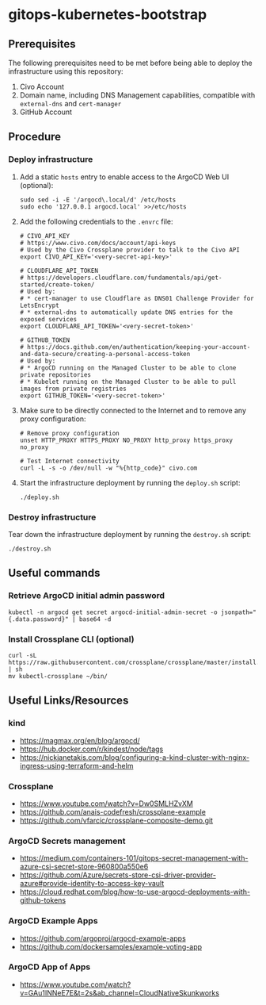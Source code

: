 # gitops-kubernetes-bootstrap

## Prerequisites

The following prerequisites need to be met before being able to deploy the infrastructure
using this repository:
1. Civo Account
1. Domain name, including DNS Management capabilities, compatible with `external-dns` and `cert-manager`
1. GitHub Account

## Procedure

### Deploy infrastructure

1. Add a static `hosts` entry to enable access to the ArgoCD Web UI (optional):
   ```
   sudo sed -i -E '/argocd\.local/d' /etc/hosts
   sudo echo '127.0.0.1 argocd.local' >>/etc/hosts
   ```
1. Add the following credentials to the `.envrc` file:
   ```
   # CIVO_API_KEY
   # https://www.civo.com/docs/account/api-keys
   # Used by the Civo Crossplane provider to talk to the Civo API
   export CIVO_API_KEY='<very-secret-api-key>'

   # CLOUDFLARE_API_TOKEN
   # https://developers.cloudflare.com/fundamentals/api/get-started/create-token/
   # Used by:
   # * cert-manager to use Cloudflare as DNS01 Challenge Provider for LetsEncrypt
   # * external-dns to automatically update DNS entries for the exposed services
   export CLOUDFLARE_API_TOKEN='<very-secret-token>'

   # GITHUB_TOKEN
   # https://docs.github.com/en/authentication/keeping-your-account-and-data-secure/creating-a-personal-access-token
   # Used by:
   # * ArgoCD running on the Managed Cluster to be able to clone private repositories
   # * Kubelet running on the Managed Cluster to be able to pull images from private registries
   export GITHUB_TOKEN='<very-secret-token>'
   ```
1. Make sure to be directly connected to the Internet and to remove any proxy configuration:
   ```
   # Remove proxy configuration
   unset HTTP_PROXY HTTPS_PROXY NO_PROXY http_proxy https_proxy no_proxy

   # Test Internet connectivity
   curl -L -s -o /dev/null -w "%{http_code}" civo.com
   ```
1. Start the infrastructure deployment by running the `deploy.sh` script:
   ```
   ./deploy.sh
   ```

### Destroy infrastructure

Tear down the infrastructure deployment by running the `destroy.sh` script:
   ```
   ./destroy.sh
   ```

## Useful commands

### Retrieve ArgoCD initial admin password
```
kubectl -n argocd get secret argocd-initial-admin-secret -o jsonpath="{.data.password}" | base64 -d
```

### Install Crossplane CLI (optional)
```
curl -sL https://raw.githubusercontent.com/crossplane/crossplane/master/install.sh | sh
mv kubectl-crossplane ~/bin/
```

## Useful Links/Resources

### kind
* https://magmax.org/en/blog/argocd/
* https://hub.docker.com/r/kindest/node/tags
* https://nickjanetakis.com/blog/configuring-a-kind-cluster-with-nginx-ingress-using-terraform-and-helm

### Crossplane
* https://www.youtube.com/watch?v=Dw0SMLHZvXM
* https://github.com/anais-codefresh/crossplane-example
* https://github.com/vfarcic/crossplane-composite-demo.git

### ArgoCD Secrets management
* https://medium.com/containers-101/gitops-secret-management-with-azure-csi-secret-store-960800a550e6
* https://github.com/Azure/secrets-store-csi-driver-provider-azure#provide-identity-to-access-key-vault
* https://cloud.redhat.com/blog/how-to-use-argocd-deployments-with-github-tokens

### ArgoCD Example Apps
* https://github.com/argoproj/argocd-example-apps
* https://github.com/dockersamples/example-voting-app

### ArgoCD App of Apps
* https://www.youtube.com/watch?v=GAu1INNeE7E&t=2s&ab_channel=CloudNativeSkunkworks
